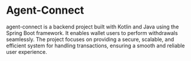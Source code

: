 # Agent-Connect
agent-connect is a backend project built with Kotlin and Java using the Spring Boot framework. It enables wallet users to perform withdrawals seamlessly. The project focuses on providing a secure, scalable, and efficient system for handling transactions, ensuring a smooth and reliable user experience.

